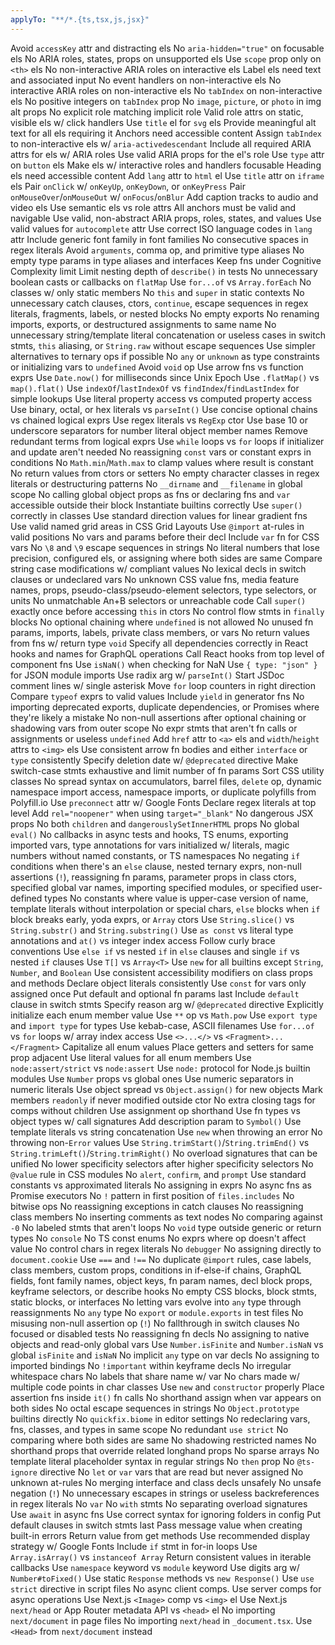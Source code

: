 ```yaml
---
applyTo: "**/*.{ts,tsx,js,jsx}"
---
```


Avoid `accessKey` attr and distracting els
No `aria-hidden="true"` on focusable els
No ARIA roles, states, props on unsupported els
Use `scope` prop only on `<th>` els
No non-interactive ARIA roles on interactive els
Label els need text and associated input
No event handlers on non-interactive els
No interactive ARIA roles on non-interactive els
No `tabIndex` on non-interactive els
No positive integers on `tabIndex` prop
No `image`, `picture`, or `photo` in img alt props
No explicit role matching implicit role
Valid role attrs on static, visible els w/ click handlers
Use `title` el for `svg` els
Provide meaningful alt text for all els requiring it
Anchors need accessible content
Assign `tabIndex` to non-interactive els w/ `aria-activedescendant`
Include all required ARIA attrs for els w/ ARIA roles
Use valid ARIA props for the el's role
Use `type` attr on `button` els
Make els w/ interactive roles and handlers focusable
Heading els need accessible content
Add `lang` attr to `html` el
Use `title` attr on `iframe` els
Pair `onClick` w/ `onKeyUp`, `onKeyDown`, or `onKeyPress`
Pair `onMouseOver`/`onMouseOut` w/ `onFocus`/`onBlur`
Add caption tracks to audio and video els
Use semantic els vs role attrs
All anchors must be valid and navigable
Use valid, non-abstract ARIA props, roles, states, and values
Use valid values for `autocomplete` attr
Use correct ISO language codes in `lang` attr
Include generic font family in font families
No consecutive spaces in regex literals
Avoid `arguments`, comma op, and primitive type aliases
No empty type params in type aliases and interfaces
Keep fns under Cognitive Complexity limit
Limit nesting depth of `describe()` in tests
No unnecessary boolean casts or callbacks on `flatMap`
Use `for...of` vs `Array.forEach`
No classes w/ only static members
No `this` and `super` in static contexts
No unnecessary catch clauses, ctors, `continue`, escape sequences in regex literals, fragments, labels, or nested blocks
No empty exports
No renaming imports, exports, or destructured assignments to same name
No unnecessary string/template literal concatenation or useless cases in switch stmts, `this` aliasing, or `String.raw` without escape sequences
Use simpler alternatives to ternary ops if possible
No `any` or `unknown` as type constraints or initializing vars to `undefined`
Avoid `void` op
Use arrow fns vs function exprs
Use `Date.now()` for milliseconds since Unix Epoch
Use `.flatMap()` vs `map().flat()`
Use `indexOf`/`lastIndexOf` vs `findIndex`/`findLastIndex` for simple lookups
Use literal property access vs computed property access
Use binary, octal, or hex literals vs `parseInt()`
Use concise optional chains vs chained logical exprs
Use regex literals vs `RegExp` ctor
Use base 10 or underscore separators for number literal object member names
Remove redundant terms from logical exprs
Use `while` loops vs `for` loops if initializer and update aren't needed
No reassigning `const` vars or constant exprs in conditions
No `Math.min`/`Math.max` to clamp values where result is constant
No return values from ctors or setters
No empty character classes in regex literals or destructuring patterns
No `__dirname` and `__filename` in global scope
No calling global object props as fns or declaring fns and `var` accessible outside their block
Instantiate builtins correctly
Use `super()` correctly in classes
Use standard direction values for linear gradient fns
Use valid named grid areas in CSS Grid Layouts
Use `@import` at-rules in valid positions
No vars and params before their decl
Include `var` fn for CSS vars
No `\8` and `\9` escape sequences in strings
No literal numbers that lose precision, configured els, or assigning where both sides are same
Compare string case modifications w/ compliant values
No lexical decls in switch clauses or undeclared vars
No unknown CSS value fns, media feature names, props, pseudo-class/pseudo-element selectors, type selectors, or units
No unmatchable An+B selectors or unreachable code
Call `super()` exactly once before accessing `this` in ctors
No control flow stmts in `finally` blocks
No optional chaining where `undefined` is not allowed
No unused fn params, imports, labels, private class members, or vars
No return values from fns w/ return type `void`
Specify all dependencies correctly in React hooks and names for GraphQL operations
Call React hooks from top level of component fns
Use `isNaN()` when checking for NaN
Use `{ type: "json" }` for JSON module imports
Use radix arg w/ `parseInt()`
Start JSDoc comment lines w/ single asterisk
Move `for` loop counters in right direction
Compare `typeof` exprs to valid values
Include `yield` in generator fns
No importing deprecated exports, duplicate dependencies, or Promises where they're likely a mistake
No non-null assertions after optional chaining or shadowing vars from outer scope
No expr stmts that aren't fn calls or assignments or useless `undefined`
Add `href` attr to `<a>` els and `width`/`height` attrs to `<img>` els
Use consistent arrow fn bodies and either `interface` or `type` consistently
Specify deletion date w/ `@deprecated` directive
Make switch-case stmts exhaustive and limit number of fn params
Sort CSS utility classes
No spread syntax on accumulators, barrel files, `delete` op, dynamic namespace import access, namespace imports, or duplicate polyfills from Polyfill.io
Use `preconnect` attr w/ Google Fonts
Declare regex literals at top level
Add `rel="noopener"` when using `target="_blank"`
No dangerous JSX props
No both `children` and `dangerouslySetInnerHTML` props
No global `eval()`
No callbacks in async tests and hooks, TS enums, exporting imported vars, type annotations for vars initialized w/ literals, magic numbers without named constants, or TS namespaces
No negating `if` conditions when there's an `else` clause, nested ternary exprs, non-null assertions (`!`), reassigning fn params, parameter props in class ctors, specified global var names, importing specified modules, or specified user-defined types
No constants where value is upper-case version of name, template literals without interpolation or special chars, `else` blocks when `if` block breaks early, yoda exprs, or `Array` ctors
Use `String.slice()` vs `String.substr()` and `String.substring()`
Use `as const` vs literal type annotations and `at()` vs integer index access
Follow curly brace conventions
Use `else if` vs nested `if` in `else` clauses and single `if` vs nested `if` clauses
Use `T[]` vs `Array<T>`
Use `new` for all builtins except `String`, `Number`, and `Boolean`
Use consistent accessibility modifiers on class props and methods
Declare object literals consistently
Use `const` for vars only assigned once
Put default and optional fn params last
Include `default` clause in switch stmts
Specify reason arg w/ `@deprecated` directive
Explicitly initialize each enum member value
Use `**` op vs `Math.pow`
Use `export type` and `import type` for types
Use kebab-case, ASCII filenames
Use `for...of` vs `for` loops w/ array index access
Use `<>...</>` vs `<Fragment>...</Fragment>`
Capitalize all enum values
Place getters and setters for same prop adjacent
Use literal values for all enum members
Use `node:assert/strict` vs `node:assert`
Use `node:` protocol for Node.js builtin modules
Use `Number` props vs global ones
Use numeric separators in numeric literals
Use object spread vs `Object.assign()` for new objects
Mark members `readonly` if never modified outside ctor
No extra closing tags for comps without children
Use assignment op shorthand
Use fn types vs object types w/ call signatures
Add description param to `Symbol()`
Use template literals vs string concatenation
Use `new` when throwing an error
No throwing non-`Error` values
Use `String.trimStart()`/`String.trimEnd()` vs `String.trimLeft()`/`String.trimRight()`
No overload signatures that can be unified
No lower specificity selectors after higher specificity selectors
No `@value` rule in CSS modules
No `alert`, `confirm`, and `prompt`
Use standard constants vs approximated literals
No assigning in exprs
No async fns as Promise executors
No `!` pattern in first position of `files.includes`
No bitwise ops
No reassigning exceptions in catch clauses
No reassigning class members
No inserting comments as text nodes
No comparing against `-0`
No labeled stmts that aren't loops
No `void` type outside generic or return types
No `console`
No TS const enums
No exprs where op doesn't affect value
No control chars in regex literals
No `debugger`
No assigning directly to `document.cookie`
Use `===` and `!==`
No duplicate `@import` rules, case labels, class members, custom props, conditions in if-else-if chains, GraphQL fields, font family names, object keys, fn param names, decl block props, keyframe selectors, or describe hooks
No empty CSS blocks, block stmts, static blocks, or interfaces
No letting vars evolve into `any` type through reassignments
No `any` type
No `export` or `module.exports` in test files
No misusing non-null assertion op (`!`)
No fallthrough in switch clauses
No focused or disabled tests
No reassigning fn decls
No assigning to native objects and read-only global vars
Use `Number.isFinite` and `Number.isNaN` vs global `isFinite` and `isNaN`
No implicit `any` type on var decls
No assigning to imported bindings
No `!important` within keyframe decls
No irregular whitespace chars
No labels that share name w/ var
No chars made w/ multiple code points in char classes
Use `new` and `constructor` properly
Place assertion fns inside `it()` fn calls
No shorthand assign when var appears on both sides
No octal escape sequences in strings
No `Object.prototype` builtins directly
No `quickfix.biome` in editor settings
No redeclaring vars, fns, classes, and types in same scope
No redundant `use strict`
No comparing where both sides are same
No shadowing restricted names
No shorthand props that override related longhand props
No sparse arrays
No template literal placeholder syntax in regular strings
No `then` prop
No `@ts-ignore` directive
No `let` or `var` vars that are read but never assigned
No unknown at-rules
No merging interface and class decls unsafely
No unsafe negation (`!`)
No unnecessary escapes in strings or useless backreferences in regex literals
No `var`
No `with` stmts
No separating overload signatures
Use `await` in async fns
Use correct syntax for ignoring folders in config
Put default clauses in switch stmts last
Pass message value when creating built-in errors
Return value from get methods
Use recommended display strategy w/ Google Fonts
Include `if` stmt in for-in loops
Use `Array.isArray()` vs `instanceof Array`
Return consistent values in iterable callbacks
Use `namespace` keyword vs `module` keyword
Use digits arg w/ `Number#toFixed()`
Use static `Response` methods vs `new Response()`
Use `use strict` directive in script files
No async client comps. Use server comps for async operations
Use Next.js `<Image>` comp vs `<img>` el
Use Next.js `next/head` or App Router metadata API vs `<head>` el
No importing `next/document` in page files
No importing `next/head` in `_document.tsx`. Use `<Head>` from `next/document` instead